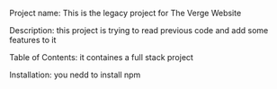 Project name: This is the legacy project for The Verge Website

Description:   this project is trying to read previous code and add some features to it 

Table of Contents: it containes a full stack project 

Installation: you nedd to install npm 


